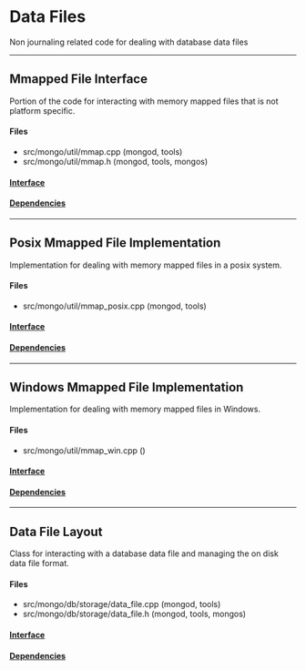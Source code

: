 # Data Files
Non journaling related code for dealing with database data files


-------------

## Mmapped File Interface
Portion of the code for interacting with memory mapped files that is not platform specific.

#### Files
- src/mongo/util/mmap.cpp   (mongod, tools)
- src/mongo/util/mmap.h   (mongod, tools, mongos)

#### [Interface](interface/0)

#### [Dependencies](dependencies/0)

-------------

## Posix Mmapped File Implementation
Implementation for dealing with memory mapped files in a posix system.

#### Files
- src/mongo/util/mmap\_posix.cpp   (mongod, tools)

#### [Interface](interface/1)

#### [Dependencies](dependencies/1)

-------------

## Windows Mmapped File Implementation
Implementation for dealing with memory mapped files in Windows.

#### Files
- src/mongo/util/mmap\_win.cpp   ()

#### [Interface](interface/2)

#### [Dependencies](dependencies/2)

-------------

## Data File Layout
Class for interacting with a database data file and managing the on disk data file format.

#### Files
- src/mongo/db/storage/data\_file.cpp   (mongod, tools)
- src/mongo/db/storage/data\_file.h   (mongod, tools, mongos)

#### [Interface](interface/3)

#### [Dependencies](dependencies/3)
